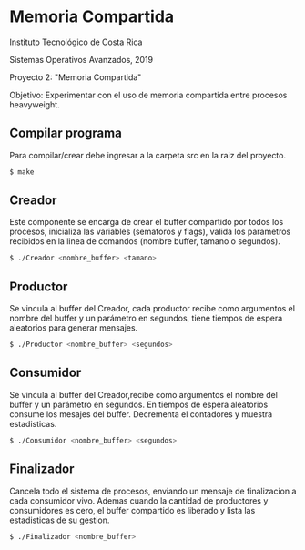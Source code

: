 # Memoria Compartida
Instituto Tecnológico de Costa Rica

Sistemas Operativos Avanzados, 2019

Proyecto 2: "Memoria Compartida"

Objetivo: Experimentar  con  el  uso de  memoria  compartida  entre  procesos heavyweight. 

## Compilar programa
Para compilar/crear debe ingresar a la carpeta src en la raiz del proyecto.
```sh
$ make
```

## Creador
Este componente se encarga de crear el buffer compartido por todos los procesos, inicializa las variables (semaforos y flags), valida los parametros recibidos en la linea de comandos (nombre buffer, tamano o segundos).
```sh
$ ./Creador <nombre_buffer> <tamano>
```

## Productor
Se vincula al  buffer del Creador, cada productor recibe como argumentos el nombre del buffer y un parámetro en segundos, tiene tiempos de espera aleatorios para generar mensajes.
```sh
$ ./Productor <nombre_buffer> <segundos>
```

## Consumidor
Se vincula al  buffer del Creador,recibe como argumentos el nombre del buffer y un parámetro en segundos.	En tiempos de espera aleatorios consume los mesajes del buffer. Decrementa el contadores y muestra estadisticas.
```sh
$ ./Consumidor <nombre_buffer> <segundos> 
```

## Finalizador
Cancela todo el sistema de procesos, enviando un mensaje de finalizacion a cada consumidor vivo. Ademas cuando la cantidad de productores y consumidores es cero, el buffer compartido es liberado y lista las estadisticas de su gestion. 
```sh
$ ./Finalizador <nombre_buffer>
```